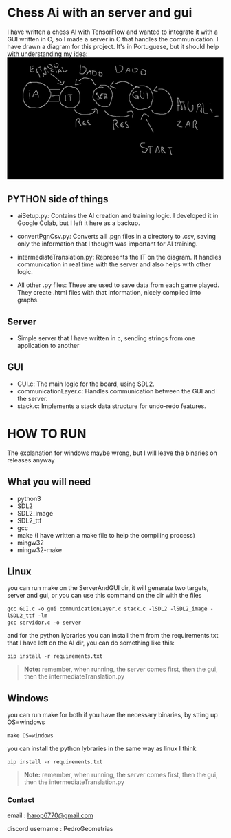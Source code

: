 # Chess Ai with an server and gui 

I have written a chess AI with TensorFlow and wanted to integrate it with a GUI written in C, so I made a server in 
C that handles the communication. I have drawn a diagram for this project. It's in Portuguese, but it should help with 
understanding my idea:
<img src="https://github.com/PedroGeometrias/chessAI/blob/main/Diagrama.jpeg">


## PYTHON side of things

- aiSetup.py: Contains the AI creation and training logic. I developed it in Google Colab, but I left it here as a backup.

- convertPgnCsv.py: Converts all .pgn files in a directory to .csv, saving only the 
  information that I thought was important for AI training.

- intermediateTranslation.py: Represents the IT on the diagram. It handles communication in real time with the server 
  and also helps with other logic.

- All other .py files: These are used to save data from each game played. They create .html files with that 
  information, nicely compiled into graphs.

## Server
- Simple server that I have written in c, sending strings from one application to another

## GUI

- GUI.c: The main logic for the board, using SDL2.
- communicationLayer.c: Handles communication between the GUI and the server.
- stack.c: Implements a stack data structure for undo-redo features.

# HOW TO RUN

 The explanation for windows maybe wrong, but I will leave the binaries on releases anyway

## What you will need

- python3
- SDL2
- SDL2_image
- SDL2_ttf
- gcc
- make (I have written a make file to help the compiling process)
- mingw32
- mingw32-make

## Linux
 you can run make on the ServerAndGUI dir, it will generate two targets, server and gui, or you can use this command on the dir with the files
```
gcc GUI.c -o gui communicationLayer.c stack.c -lSDL2 -lSDL2_image -lSDL2_ttf -lm
gcc servidor.c -o server

```
 and for the python lybraries you can install them from the requirements.txt that I have left on the AI dir, you can 
 do something like this:
```
pip install -r requirements.txt

```
 > **Note:** remember, when running, the server comes first, then the gui, then the intermediateTranslation.py

## Windows
 you can run make for both if you have the necessary binaries, by stting up OS=windows

```
make OS=windows

```
 you can install the python lybraries in the same way as linux I think

```
pip install -r requirements.txt

```

 > **Note:** remember, when running, the server comes first, then the gui, then the intermediateTranslation.py

### Contact
 
 email : harop6770@gmail.com
 
 discord username : PedroGeometrias



